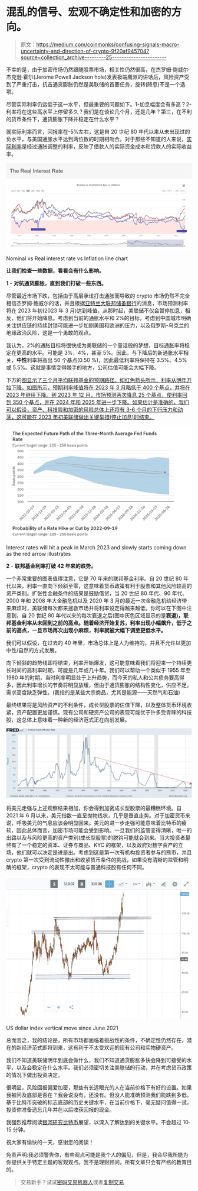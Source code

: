 # 混乱的信号、宏观不确定性和加密的方向。

> 原文：<https://medium.com/coinmonks/confusing-signals-macro-uncertainty-and-direction-of-crypto-9f20af945704?source=collection_archive---------25----------------------->

不幸的是，由于加密市场仍然跟随股票市场，相关性仍然很高，在杰罗姆·鲍威尔·杰克逊·霍尔(Jerome Powell Jackson hole)发表极端鹰派的讲话后，风险资产受到了严重打击，抗击通货膨胀仍然是美联储的首要任务，旋转(降息)不是一个选项。

尽管实际利率仍远低于这一水平，但最重要的问题如下。1-加息幅度会有多高？2-利率将在这些高水平上停留多久？我们是在谈论几个月，还是几年？第三，在不利的货币条件下，通货膨胀下降并稳定在什么水平？

就实际利率而言，回报率在-5%左右，这是自 20 世纪 80 年代以来从未出现过的负水平，与美国通胀水平达到两位数的时期相吻合。对于那些不知道的人来说，[实际利率](https://www.investopedia.com/terms/r/realinterestrate.asp)是经过通胀调整的利率，反映了借款人的实际资金成本和贷款人的实际收益率。

![](img/7c53547bc376bbca20b1e58a5a33e195.png)

Nominal vs Real interest rate vs Inflation line chart

**让我们检查一些数据，看看会有什么影响。**

**1** - **对抗通货膨胀，直到我们打破一些东西。**

尽管最近市场下跌，包括由于高层承诺打击通胀而导致的 crypto 市场仍然不完全相信杰罗姆·鲍威尔的话，并且根据[亚特兰大联邦储备银行](https://www.atlantafed.org/cenfis/market-probability-tracker)的消息，市场预测利率将在 2023 年初(2023 年 3 月)达到峰值，从那时起，美联储不仅会暂停加息，相反，他们将开始降息。考虑到当前的通胀水平和 2%的目标，考虑到中国城市明确关注供应链的持续封锁可能进一步加剧美国和欧洲的压力，以及俄罗斯-乌克兰的地缘政治风险，这是一个勇敢的观点。

我认为，2%的通胀目标将很快成为美联储的一个童话般的梦想，目标通胀率将稳定在更高的水平。可能是 3%，4%，甚至 5%。因此，与下降后的新通胀水平相关，**中性**利率将高出 50 个基点(0.50 %)，因此最低利率将保持在 3.5%、4.5%或 5.5%。这就是事情变得棘手的地方，公司估值可能会大幅下降。

下方的[图显示了三个月平均联邦基金的预期路径。如红色箭头所示，利率从明年开始下降。如图所示，预期利率峰值将在 2023 年 3 月略低于 400 个基点，并将在 2023 年继续下降。到 2023 年 12 月，市场预测两次降息 25 个基点，使利率回到 350 个基点，并在 2024 年和 2025 年进一步下降。如果估计是准确的，我们可以假设，资产、科技股和加密的风险总体上还将有 3-6 个月的下行压力和动荡，这可能在 2023 年初美联储做出关键举措(停止加息)时结束。](https://www.atlantafed.org/cenfis/market-probability-tracker)

![](img/a4c541393f2175bccda6cba799ab84ff.png)

Interest rates will hit a peak in March 2023 and slowly starts coming down as the red arrow illustrates

**2** - **联邦基金利率打破 42 年来的跌势。**

一个非常重要的图表值得注意，它是 70 年来的联邦基金利率。自 20 世纪 80 年代以来，利率一直向下倾斜至零，这意味着货币政策有利于股票和其他风险较高的资产类别。扩张性金融条件的结果是鼓励借贷，当 20 世纪 80 年代、90 年代、2000 年和 2008 年大金融危机以及 2020 年 3 月的最近一次金融危机给经济带来麻烦时，美联储每次都来拯救市场并将利率设定得越来越低。你可以在下图中注意到，自 20 世纪 80 年代以来的每次衰退之后(图中灰色区域显示的是**衰退)，联邦基金利率从未回到之前的高点。随着经济开始复苏，利率出现小幅飙升，低于之前的高点，一旦市场再次出现小麻烦，利率就被大幅下调至更低水平。**

我们可以假设，在过去的 40 年里，市场总体上是人为维持的，并且不允许以更加中性/自然的方式发展。

向下倾斜的趋势线即将结束，利率开始爆发，这可能意味着我们将迎来一个持续更长时间的高利率时期，可能是几年或几十年。我们可以帮助一个类似于 1955 年至 1980 年的时期，当时利率明显处于上升趋势，而今天的私人和公共债务要高得多，因此利率增长的节奏将明显放缓，但由于通货膨胀的结构性变化，供应不足，需求高度缺乏弹性。(我指的是某些大宗商品，尤其是能源——天然气和石油)

最终结果将是风险资产的不利条件，成长型股票的估值下降，以及整体货币环境收紧，资产配置更加谨慎。现有公司和硬资产公司的表现可能优于许多受青睐的科技股，这总体上意味着一种新的经济范式正在向前发展。

![](img/15ee6aa5ff6ad138d3811d0e22381671.png)

将美元走强与上述观察结果相加，你会得到加密成长型股票的最糟糕环境。自 2021 年 6 月以来，美元指数一直呈抛物线状，几乎是垂直走势。对于加密货币来说，呼吸美元的气息应该会明显回来。美元的进一步走强可能意味着比特币的疲软，因此总体而言，加密市场可能会受到影响。一旦我们的监管变得清晰，唯一的出路以及与风险更高的资产类别(成长型股票)的脱钩可能就会到来。当大投资者最终有了一个稳定的资本、证券与商品、KYC 的框架，以及政府对数字资产的立场，他们就可以决定是进是出。考虑到这是第一次有机构投资者参与的熊市，并且 crypto 第一次受到流动性撤出和收紧货币条件的挑战，如果没有清晰的监管和明确的框架，crypto 的表现不太可能与普通科技股有任何不同。

![](img/5301f11520497170e266dad9c65e6015.png)

US dollar index vertical move since June 2021

总而言之，我的结论是，所有市场都面临着挑战性的条件，不确定性仍然存在，潜在的新经济范式即将到来，这有利于不太受欢迎的现有公司和实物硬资产。

我们不知道美联储明年到底会做什么，我们不知道通货膨胀多快会降到可接受的水平，以及会稳定在什么水平。我们必须密切关注美联储的行动，并在考虑货币政策的情况下做出投资决定。

很明显，风险回报偏爱加密，那些有长远眼光的人在当前价格下有好的设置。如果我被问及底部是否在？我会说没有，还没有。但没人能准确预测我们能跌到多低。基于比特币突破的标志底部的历史关键水平，在当前价格下，毫无疑问值得一试，投资你准备遗忘几年并在以后收获回报的现金。

我强烈推荐阅读[银河研究比特币](https://www.galaxy.com/research/insights/bitcoin-outlook-key-levels-breached/)展望，以深入了解达到的关键水平。不会超过 10-15 分钟。

祝大家有愉快的一天，感谢您的阅读！

免责声明:我必须警告你，有些观点可能是我个人的偏见，但是，我会尽我所能为你提供关于特定主题的客观观点。我不是理财顾问，所有文章只会有严格的教育目的。

> 交易新手？试试[密码交易机器人](/coinmonks/crypto-trading-bot-c2ffce8acb2a)或者[复制交易](/coinmonks/top-10-crypto-copy-trading-platforms-for-beginners-d0c37c7d698c)